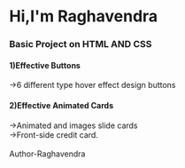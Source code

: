 <h1>Hi,I'm Raghavendra</h1>
<h3>Basic Project on HTML AND CSS</h3>
<h4>1)Effective Buttons</h4>
  ->6 different type hover effect design buttons<br>
<h4>2)Effective Animated Cards</h4>
  ->Animated and images slide cards<br>
  ->Front-side credit card.<br><br>
Author-Raghavendra
